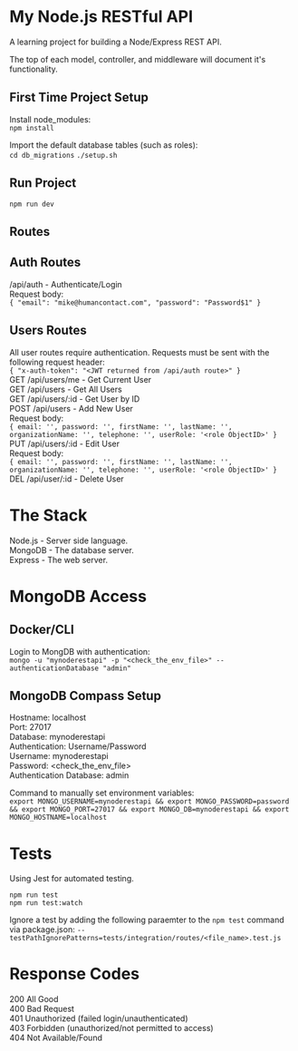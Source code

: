 # My Node.js RESTful API

A learning project for building a Node/Express REST API.

The top of each model, controller, and middleware will document it's functionality.

## First Time Project Setup

Install node_modules:  
`npm install`  

Import the default database tables (such as roles):  
`cd db_migrations`
`./setup.sh`

## Run Project
`npm run dev`

## Routes

## Auth Routes

/api/auth - Authenticate/Login  
Request body:  
`{
    "email": "mike@humancontact.com",
    "password": "Password$1"
}`

## Users Routes

All user routes require authentication. Requests must be sent with the following
request header:  
`{
    "x-auth-token": "<JWT returned from /api/auth route>"
}`  
GET /api/users/me - Get Current User  
GET /api/users - Get All Users  
GET /api/users/:id - Get User by ID  
POST /api/users - Add New User  
Request body:  
`{
    email: '',
    password: '',
    firstName: '',
    lastName: '',
    organizationName: '',
    telephone: '',
    userRole: '<role ObjectID>'
}`  
PUT /api/users/:id - Edit User  
Request body:  
`{
    email: '',
    password: '',
    firstName: '',
    lastName: '',
    organizationName: '',
    telephone: '',
    userRole: '<role ObjectID>'
}`  
DEL /api/user/:id - Delete User



# The Stack

Node.js - Server side language.  
MongoDB - The database server.  
Express - The web server.  


# MongoDB Access

## Docker/CLI

Login to MongDB with authentication:  
`mongo -u "mynoderestapi" -p "<check_the_env_file>" --authenticationDatabase "admin"`

## MongoDB Compass Setup

Hostname: localhost  
Port: 27017  
Database: mynoderestapi  
Authentication: Username/Password  
Username: mynoderestapi  
Password: <check_the_env_file>  
Authentication Database: admin  

Command to manually set environment variables:  
`export MONGO_USERNAME=mynoderestapi &&
export MONGO_PASSWORD=password &&
export MONGO_PORT=27017 &&
export MONGO_DB=mynoderestapi &&
export MONGO_HOSTNAME=localhost`


# Tests
Using Jest for automated testing.

`npm run test`  
`npm run test:watch`

Ignore a test by adding the following paraemter to the `npm test` command via package.json:
`--testPathIgnorePatterns=tests/integration/routes/<file_name>.test.js`  


# Response Codes
200 All Good  
400 Bad Request  
401 Unauthorized (failed login/unauthenticated)  
403 Forbidden (unauthorized/not permitted to access)  
404 Not Available/Found
